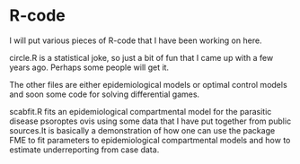 # R-code

I will put various pieces of R-code that I have been working on here.

circle.R is a statistical joke, so just a bit of fun that I came up with a few years ago. Perhaps some people will get it.

The other files are either epidemiological models or optimal control models and soon some code for solving differential games.

scabfit.R fits an epidemiological compartmental model for the parasitic disease psoroptes ovis using some data that I have put together from public sources.It is basically a demonstration of how one can use the package FME to fit parameters to epidemiological compartmental models and how to estimate underreporting from case data.
